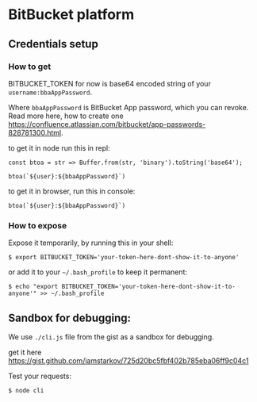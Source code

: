 # BitBucket platform

## Credentials setup

### How to get

BITBUCKET_TOKEN for now is base64 encoded string of your `username:bbaAppPassword`.

Where `bbaAppPassword` is BitBucket App password, which you can revoke. Read more here, how to create one https://confluence.atlassian.com/bitbucket/app-passwords-828781300.html.

to get it in node run this in repl:

```
const btoa = str => Buffer.from(str, 'binary').toString('base64');

btoa(`${user}:${bbaAppPassword}`)
```

to get it in browser, run this in console:

```
btoa(`${user}:${bbaAppPassword}`)
```

### How to expose

Expose it temporarily, by running this in your shell:

```
$ export BITBUCKET_TOKEN='your-token-here-dont-show-it-to-anyone'
```

or add it to your `~/.bash_profile` to keep it permanent:

```
$ echo "export BITBUCKET_TOKEN='your-token-here-dont-show-it-to-anyone'" >> ~/.bash_profile
```

## Sandbox for debugging:

We use `./cli.js` file from the gist as a sandbox for debugging.

get it here https://gist.github.com/iamstarkov/725d20bc5fbf402b785eba06ff9c04c1

Test your requests:

```
$ node cli
```
